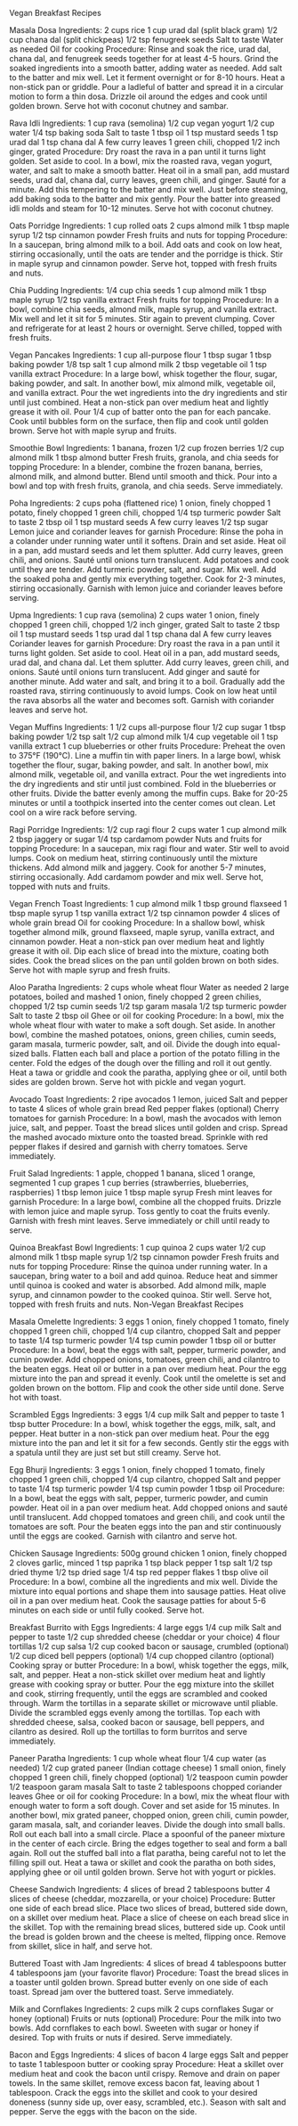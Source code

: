 Vegan Breakfast Recipes

Masala Dosa
Ingredients:
2 cups rice
1 cup urad dal (split black gram)
1/2 cup chana dal (split chickpeas)
1/2 tsp fenugreek seeds
Salt to taste
Water as needed
Oil for cooking
Procedure:
Rinse and soak the rice, urad dal, chana dal, and fenugreek seeds together for at least 4-5 hours.
Grind the soaked ingredients into a smooth batter, adding water as needed.
Add salt to the batter and mix well. Let it ferment overnight or for 8-10 hours.
Heat a non-stick pan or griddle. Pour a ladleful of batter and spread it in a circular motion to form a thin dosa.
Drizzle oil around the edges and cook until golden brown.
Serve hot with coconut chutney and sambar.

Rava Idli
Ingredients:
1 cup rava (semolina)
1/2 cup vegan yogurt
1/2 cup water
1/4 tsp baking soda
Salt to taste
1 tbsp oil
1 tsp mustard seeds
1 tsp urad dal
1 tsp chana dal
A few curry leaves
1 green chili, chopped
1/2 inch ginger, grated
Procedure:
Dry roast the rava in a pan until it turns light golden. Set aside to cool.
In a bowl, mix the roasted rava, vegan yogurt, water, and salt to make a smooth batter.
Heat oil in a small pan, add mustard seeds, urad dal, chana dal, curry leaves, green chili, and ginger. Sauté for a minute.
Add this tempering to the batter and mix well.
Just before steaming, add baking soda to the batter and mix gently.
Pour the batter into greased idli molds and steam for 10-12 minutes.
Serve hot with coconut chutney.

Oats Porridge
Ingredients:
1 cup rolled oats
2 cups almond milk
1 tbsp maple syrup
1/2 tsp cinnamon powder
Fresh fruits and nuts for topping
Procedure:
In a saucepan, bring almond milk to a boil.
Add oats and cook on low heat, stirring occasionally, until the oats are tender and the porridge is thick.
Stir in maple syrup and cinnamon powder.
Serve hot, topped with fresh fruits and nuts.

Chia Pudding
Ingredients:
1/4 cup chia seeds
1 cup almond milk
1 tbsp maple syrup
1/2 tsp vanilla extract
Fresh fruits for topping
Procedure:
In a bowl, combine chia seeds, almond milk, maple syrup, and vanilla extract.
Mix well and let it sit for 5 minutes. Stir again to prevent clumping.
Cover and refrigerate for at least 2 hours or overnight.
Serve chilled, topped with fresh fruits.

Vegan Pancakes
Ingredients:
1 cup all-purpose flour
1 tbsp sugar
1 tbsp baking powder
1/8 tsp salt
1 cup almond milk
2 tbsp vegetable oil
1 tsp vanilla extract
Procedure:
In a large bowl, whisk together the flour, sugar, baking powder, and salt.
In another bowl, mix almond milk, vegetable oil, and vanilla extract.
Pour the wet ingredients into the dry ingredients and stir until just combined.
Heat a non-stick pan over medium heat and lightly grease it with oil.
Pour 1/4 cup of batter onto the pan for each pancake.
Cook until bubbles form on the surface, then flip and cook until golden brown.
Serve hot with maple syrup and fruits.

Smoothie Bowl
Ingredients:
1 banana, frozen
1/2 cup frozen berries
1/2 cup almond milk
1 tbsp almond butter
Fresh fruits, granola, and chia seeds for topping
Procedure:
In a blender, combine the frozen banana, berries, almond milk, and almond butter.
Blend until smooth and thick.
Pour into a bowl and top with fresh fruits, granola, and chia seeds.
Serve immediately.

Poha
Ingredients:
2 cups poha (flattened rice)
1 onion, finely chopped
1 potato, finely chopped
1 green chili, chopped
1/4 tsp turmeric powder
Salt to taste
2 tbsp oil
1 tsp mustard seeds
A few curry leaves
1/2 tsp sugar
Lemon juice and coriander leaves for garnish
Procedure:
Rinse the poha in a colander under running water until it softens. Drain and set aside.
Heat oil in a pan, add mustard seeds and let them splutter.
Add curry leaves, green chili, and onions. Sauté until onions turn translucent.
Add potatoes and cook until they are tender.
Add turmeric powder, salt, and sugar. Mix well.
Add the soaked poha and gently mix everything together.
Cook for 2-3 minutes, stirring occasionally.
Garnish with lemon juice and coriander leaves before serving.

Upma
Ingredients:
1 cup rava (semolina)
2 cups water
1 onion, finely chopped
1 green chili, chopped
1/2 inch ginger, grated
Salt to taste
2 tbsp oil
1 tsp mustard seeds
1 tsp urad dal
1 tsp chana dal
A few curry leaves
Coriander leaves for garnish
Procedure:
Dry roast the rava in a pan until it turns light golden. Set aside to cool.
Heat oil in a pan, add mustard seeds, urad dal, and chana dal. Let them splutter.
Add curry leaves, green chili, and onions. Sauté until onions turn translucent.
Add ginger and sauté for another minute.
Add water and salt, and bring it to a boil.
Gradually add the roasted rava, stirring continuously to avoid lumps.
Cook on low heat until the rava absorbs all the water and becomes soft.
Garnish with coriander leaves and serve hot.

Vegan Muffins
Ingredients:
1 1/2 cups all-purpose flour
1/2 cup sugar
1 tbsp baking powder
1/2 tsp salt
1/2 cup almond milk
1/4 cup vegetable oil
1 tsp vanilla extract
1 cup blueberries or other fruits
Procedure:
Preheat the oven to 375°F (190°C). Line a muffin tin with paper liners.
In a large bowl, whisk together the flour, sugar, baking powder, and salt.
In another bowl, mix almond milk, vegetable oil, and vanilla extract.
Pour the wet ingredients into the dry ingredients and stir until just combined.
Fold in the blueberries or other fruits.
Divide the batter evenly among the muffin cups.
Bake for 20-25 minutes or until a toothpick inserted into the center comes out clean.
Let cool on a wire rack before serving.

Ragi Porridge
Ingredients:
1/2 cup ragi flour
2 cups water
1 cup almond milk
2 tbsp jaggery or sugar
1/4 tsp cardamom powder
Nuts and fruits for topping
Procedure:
In a saucepan, mix ragi flour and water. Stir well to avoid lumps.
Cook on medium heat, stirring continuously until the mixture thickens.
Add almond milk and jaggery. Cook for another 5-7 minutes, stirring occasionally.
Add cardamom powder and mix well.
Serve hot, topped with nuts and fruits.

Vegan French Toast
Ingredients:
1 cup almond milk
1 tbsp ground flaxseed
1 tbsp maple syrup
1 tsp vanilla extract
1/2 tsp cinnamon powder
4 slices of whole grain bread
Oil for cooking
Procedure:
In a shallow bowl, whisk together almond milk, ground flaxseed, maple syrup, vanilla extract, and cinnamon powder.
Heat a non-stick pan over medium heat and lightly grease it with oil.
Dip each slice of bread into the mixture, coating both sides.
Cook the bread slices on the pan until golden brown on both sides.
Serve hot with maple syrup and fresh fruits.

Aloo Paratha
Ingredients:
2 cups whole wheat flour
Water as needed
2 large potatoes, boiled and mashed
1 onion, finely chopped
2 green chilies, chopped
1/2 tsp cumin seeds
1/2 tsp garam masala
1/2 tsp turmeric powder
Salt to taste
2 tbsp oil
Ghee or oil for cooking
Procedure:
In a bowl, mix the whole wheat flour with water to make a soft dough. Set aside.
In another bowl, combine the mashed potatoes, onions, green chilies, cumin seeds, garam masala, turmeric powder, salt, and oil.
Divide the dough into equal-sized balls. Flatten each ball and place a portion of the potato filling in the center.
Fold the edges of the dough over the filling and roll it out gently.
Heat a tawa or griddle and cook the paratha, applying ghee or oil, until both sides are golden brown.
Serve hot with pickle and vegan yogurt.

Avocado Toast
Ingredients:
2 ripe avocados
1 lemon, juiced
Salt and pepper to taste
4 slices of whole grain bread
Red pepper flakes (optional)
Cherry tomatoes for garnish
Procedure:
In a bowl, mash the avocados with lemon juice, salt, and pepper.
Toast the bread slices until golden and crisp.
Spread the mashed avocado mixture onto the toasted bread.
Sprinkle with red pepper flakes if desired and garnish with cherry tomatoes.
Serve immediately.

Fruit Salad
Ingredients:
1 apple, chopped
1 banana, sliced
1 orange, segmented
1 cup grapes
1 cup berries (strawberries, blueberries, raspberries)
1 tbsp lemon juice
1 tbsp maple syrup
Fresh mint leaves for garnish
Procedure:
In a large bowl, combine all the chopped fruits.
Drizzle with lemon juice and maple syrup.
Toss gently to coat the fruits evenly.
Garnish with fresh mint leaves.
Serve immediately or chill until ready to serve.

Quinoa Breakfast Bowl
Ingredients:
1 cup quinoa
2 cups water
1/2 cup almond milk
1 tbsp maple syrup
1/2 tsp cinnamon powder
Fresh fruits and nuts for topping
Procedure:
Rinse the quinoa under running water.
In a saucepan, bring water to a boil and add quinoa. Reduce heat and simmer until quinoa is cooked and water is absorbed.
Add almond milk, maple syrup, and cinnamon powder to the cooked quinoa. Stir well.
Serve hot, topped with fresh fruits and nuts.
Non-Vegan Breakfast Recipes

Masala Omelette
Ingredients:
3 eggs
1 onion, finely chopped
1 tomato, finely chopped
1 green chili, chopped
1/4 cup cilantro, chopped
Salt and pepper to taste
1/4 tsp turmeric powder
1/4 tsp cumin powder
1 tbsp oil or butter
Procedure:
In a bowl, beat the eggs with salt, pepper, turmeric powder, and cumin powder.
Add chopped onions, tomatoes, green chili, and cilantro to the beaten eggs.
Heat oil or butter in a pan over medium heat.
Pour the egg mixture into the pan and spread it evenly.
Cook until the omelette is set and golden brown on the bottom.
Flip and cook the other side until done.
Serve hot with toast.

Scrambled Eggs
Ingredients:
3 eggs
1/4 cup milk
Salt and pepper to taste
1 tbsp butter
Procedure:
In a bowl, whisk together the eggs, milk, salt, and pepper.
Heat butter in a non-stick pan over medium heat.
Pour the egg mixture into the pan and let it sit for a few seconds.
Gently stir the eggs with a spatula until they are just set but still creamy.
Serve hot.

Egg Bhurji
Ingredients:
3 eggs
1 onion, finely chopped
1 tomato, finely chopped
1 green chili, chopped
1/4 cup cilantro, chopped
Salt and pepper to taste
1/4 tsp turmeric powder
1/4 tsp cumin powder
1 tbsp oil
Procedure:
In a bowl, beat the eggs with salt, pepper, turmeric powder, and cumin powder.
Heat oil in a pan over medium heat.
Add chopped onions and sauté until translucent.
Add chopped tomatoes and green chili, and cook until the tomatoes are soft.
Pour the beaten eggs into the pan and stir continuously until the eggs are cooked.
Garnish with cilantro and serve hot.

Chicken Sausage
Ingredients:
500g ground chicken
1 onion, finely chopped
2 cloves garlic, minced
1 tsp paprika
1 tsp black pepper
1 tsp salt
1/2 tsp dried thyme
1/2 tsp dried sage
1/4 tsp red pepper flakes
1 tbsp olive oil
Procedure:
In a bowl, combine all the ingredients and mix well.
Divide the mixture into equal portions and shape them into sausage patties.
Heat olive oil in a pan over medium heat.
Cook the sausage patties for about 5-6 minutes on each side or until fully cooked.
Serve hot.

Breakfast Burrito with Eggs
Ingredients:
4 large eggs
1/4 cup milk
Salt and pepper to taste
1/2 cup shredded cheese (cheddar or your choice)
4 flour tortillas
1/2 cup salsa
1/2 cup cooked bacon or sausage, crumbled (optional)
1/2 cup diced bell peppers (optional)
1/4 cup chopped cilantro (optional)
Cooking spray or butter
Procedure:
In a bowl, whisk together the eggs, milk, salt, and pepper.
Heat a non-stick skillet over medium heat and lightly grease with cooking spray or butter.
Pour the egg mixture into the skillet and cook, stirring frequently, until the eggs are scrambled and cooked through.
Warm the tortillas in a separate skillet or microwave until pliable.
Divide the scrambled eggs evenly among the tortillas.
Top each with shredded cheese, salsa, cooked bacon or sausage, bell peppers, and cilantro as desired.
Roll up the tortillas to form burritos and serve immediately.

Paneer Paratha
Ingredients:
1 cup whole wheat flour
1/4 cup water (as needed)
1/2 cup grated paneer (Indian cottage cheese)
1 small onion, finely chopped
1 green chili, finely chopped (optional)
1/2 teaspoon cumin powder
1/2 teaspoon garam masala
Salt to taste
2 tablespoons chopped coriander leaves
Ghee or oil for cooking
Procedure:
In a bowl, mix the wheat flour with enough water to form a soft dough. Cover and set aside for 15 minutes.
In another bowl, mix grated paneer, chopped onion, green chili, cumin powder, garam masala, salt, and coriander leaves.
Divide the dough into small balls. Roll out each ball into a small circle.
Place a spoonful of the paneer mixture in the center of each circle. Bring the edges together to seal and form a ball again.
Roll out the stuffed ball into a flat paratha, being careful not to let the filling spill out.
Heat a tawa or skillet and cook the paratha on both sides, applying ghee or oil until golden brown.
Serve hot with yogurt or pickles.

Cheese Sandwich
Ingredients:
4 slices of bread
2 tablespoons butter
4 slices of cheese (cheddar, mozzarella, or your choice)
Procedure:
Butter one side of each bread slice.
Place two slices of bread, buttered side down, on a skillet over medium heat.
Place a slice of cheese on each bread slice in the skillet.
Top with the remaining bread slices, buttered side up.
Cook until the bread is golden brown and the cheese is melted, flipping once.
Remove from skillet, slice in half, and serve hot.

Buttered Toast with Jam
Ingredients:
4 slices of bread
4 tablespoons butter
4 tablespoons jam (your favorite flavor)
Procedure:
Toast the bread slices in a toaster until golden brown.
Spread butter evenly on one side of each toast.
Spread jam over the buttered toast.
Serve immediately.

Milk and Cornflakes
Ingredients:
2 cups milk
2 cups cornflakes
Sugar or honey (optional)
Fruits or nuts (optional)
Procedure:
Pour the milk into two bowls.
Add cornflakes to each bowl.
Sweeten with sugar or honey if desired.
Top with fruits or nuts if desired.
Serve immediately.

Bacon and Eggs
Ingredients:
4 slices of bacon
4 large eggs
Salt and pepper to taste
1 tablespoon butter or cooking spray
Procedure:
Heat a skillet over medium heat and cook the bacon until crispy. Remove and drain on paper towels.
In the same skillet, remove excess bacon fat, leaving about 1 tablespoon.
Crack the eggs into the skillet and cook to your desired doneness (sunny side up, over easy, scrambled, etc.).
Season with salt and pepper.
Serve the eggs with the bacon on the side.
